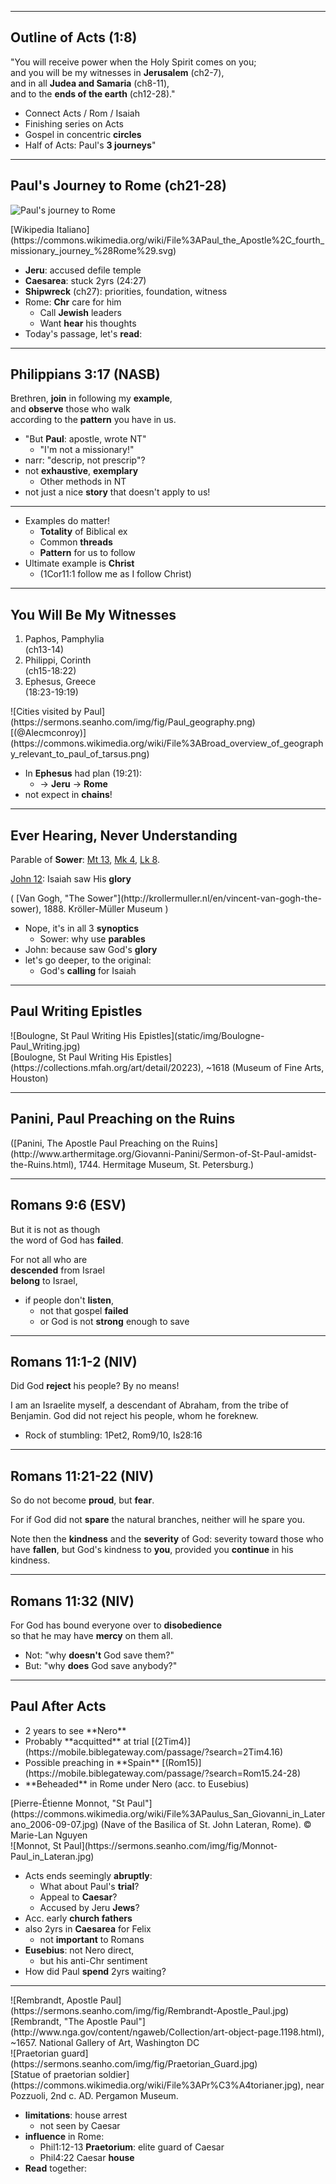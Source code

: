 
---

## Outline of Acts <span class="ref">(1:8)</span>
"You will receive power when the Holy Spirit comes on you; <br/>
and you will be my witnesses in **Jerusalem**
<span class="ref">(ch2-7)</span>, <br/>
and in all **Judea and Samaria**
<span class="ref">(ch8-11)</span>, <br/>
and to the **ends of the earth**
<span class="ref">(ch12-28)</span>."

>>>
+ Connect Acts / Rom / Isaiah
+ Finishing series on Acts
+ Gospel in concentric **circles**
+ Half of Acts: Paul's **3 journeys**"

---
## Paul's Journey to Rome <span class="ref">(ch21-28)</span>
![Paul's journey to Rome](https://sermons.seanho.com/img/fig/Paul_Rome_journey.svg)
<div class="caption">
[Wikipedia Italiano](https://commons.wikimedia.org/wiki/File%3APaul_the_Apostle%2C_fourth_missionary_journey_%28Rome%29.svg)
</div>

>>>
+ **Jeru**: accused defile temple
+ **Caesarea**: stuck 2yrs (24:27)
+ **Shipwreck** (ch27): priorities, foundation, witness
+ Rome: **Chr** care for him
  + Call **Jewish** leaders
  + Want **hear** his thoughts
+ Today's passage, let's **read**:

---

<!-- .slide: data-background-image="https://sermons.seanho.com/img/bg/father_son_walk.jpg" -->
## Philippians 3:17 <span class="ref">(NASB)</span>
Brethren, **join** in following my **example**, <br/>
and **observe** those who walk <br/>
according to the **pattern** you have in us.

>>>
+ "But **Paul**: apostle, wrote NT"
  + "I'm not a missionary!"
+ narr: "descrip, not prescrip"?
+ not **exhaustive**, **exemplary**
  + Other methods in NT
+ not just a nice **story** that doesn't apply to us!

______
+ Examples do matter!
  + **Totality** of Biblical ex
  + Common **threads**
  + **Pattern** for us to follow
+ Ultimate example is **Christ**
  + (1Cor11:1 follow me as I follow Christ)

---
## You Will Be My Witnesses
<div class="imgbox"><div>

1. Paphos, Pamphylia<br/> <span class="ref">(ch13-14)</span>
2. Philippi, Corinth <br/> <span class="ref">(ch15-18:22)</span>
3. Ephesus, Greece <br/> <span class="ref">(18:23-19:19)</span>

</div><div style="flex:2; -webkit-box-flex:0.5">
![Cities visited by Paul](https://sermons.seanho.com/img/fig/Paul_geography.png)
<div class="caption">
[(@Alecmconroy)](https://commons.wikimedia.org/wiki/File%3ABroad_overview_of_geography_relevant_to_paul_of_tarsus.png)
</div>
</div></div>

>>>
+ In **Ephesus** had plan (19:21):
  + -> **Jeru** -> **Rome**
+ not expect in **chains**!

---

<!-- .slide: data-background-image="https://sermons.seanho.com/img/bg/VanGogh-The_Sower.jpg" -->
## Ever Hearing, Never Understanding

Parable of **Sower**:
[Mt 13](https://mobile.biblegateway.com/passage/?search=mt13.13-15),
[Mk 4](https://mobile.biblegateway.com/passage/?search=mk4.11-12),
[Lk 8](https://mobile.biblegateway.com/passage/?search=lk8.10).

[John 12](https://mobile.biblegateway.com/passage/?search=jn12.39-42): Isaiah saw His **glory**

<div class="caption">(
[Van Gogh, "The Sower"](http://krollermuller.nl/en/vincent-van-gogh-the-sower), 1888. Kröller-Müller Museum
)</div>

>>>
+ Nope, it's in all 3 **synoptics**
  + Sower: why use **parables**
+ John: because saw God's **glory**
+ let's go deeper, to the original:
  + God's **calling** for Isaiah

---

## Paul Writing Epistles
<div class="imgbox"><div>
![Boulogne, St Paul Writing His Epistles](static/img/Boulogne-Paul_Writing.jpg)
<div class="caption">
[Boulogne, St Paul Writing His Epistles](https://collections.mfah.org/art/detail/20223),
~1618 (Museum of Fine Arts, Houston)
</div>
</div></div>

---

<!-- .slide: data-background-image="static/bg/Panini-Paul_Preaching_Ruins.jpg" -->
## Panini, Paul Preaching on the Ruins
<div class="caption">
([Panini, The Apostle Paul Preaching on the Ruins](http://www.arthermitage.org/Giovanni-Panini/Sermon-of-St-Paul-amidst-the-Ruins.html), 1744. Hermitage Museum, St. Petersburg.)
</div>

---

## Romans 9:6 (ESV)
But it is not as though <br/>
the word of God has **failed**.

For not all who are <br/>
**descended** from Israel <br/>
**belong** to Israel,

<!--
It is not the children of the **flesh** <br/>
who are the children of God, <br/>
but the **children of the promise** <br/>
are counted as offspring.
-->

>>>
+ if people don't **listen**,
  + not that gospel **failed**
  + or God is not **strong** enough to save

---

## Romans 11:1-2 (NIV)
Did God **reject** his people? By no means!

I am an Israelite myself,
a descendant of Abraham, from the tribe of Benjamin.
God did not reject his people, whom he foreknew.

>>>
+ Rock of stumbling: 1Pet2, Rom9/10, Is28:16

---

## Romans 11:21-22 (NIV)
So do not become **proud**, but **fear**.

For if God did not **spare** the natural branches,
neither will he spare you.

Note then the **kindness** and the **severity** of God:
severity toward those who have **fallen**,
but God's kindness to **you**,
provided you **continue** in his kindness.

>>>

---

## Romans 11:32 (NIV)
For God has bound everyone over to **disobedience** <br/>
so that he may have **mercy** on them all.

>>>
+ Not: "why **doesn't** God save them?"
+ But: "why **does** God save anybody?"

---
## Paul After Acts
<div class="imgbox"><div>
<ul>
<li> 2 years to see **Nero**
<li> Probably **acquitted** at trial
[(2Tim4)](https://mobile.biblegateway.com/passage/?search=2Tim4.16)
<li> Possible preaching in **Spain**
[(Rom15)](https://mobile.biblegateway.com/passage/?search=Rom15.24-28)
<li> **Beheaded** in Rome under Nero (acc. to Eusebius)
</ul>

<div class="caption">
[Pierre-Étienne Monnot, "St Paul"](https://commons.wikimedia.org/wiki/File%3APaulus_San_Giovanni_in_Laterano_2006-09-07.jpg)
(Nave of the Basilica of St. John Lateran, Rome).
&copy; Marie-Lan Nguyen
</div>
</div><div>
![Monnot, St Paul](https://sermons.seanho.com/img/fig/Monnot-Paul_in_Lateran.jpg)
</div></div>

>>>
+ Acts ends seemingly **abruptly**:
  + What about Paul's **trial**?
  + Appeal to **Caesar**?
  + Accused by Jeru **Jews**?
+ Acc. early **church fathers**
+ also 2yrs in **Caesarea** for Felix
  + not **important** to Romans
+ **Eusebius**: not Nero direct,
  + but his anti-Chr sentiment
+ How did Paul **spend** 2yrs waiting?

---
<div class="imgbox"><div>
![Rembrandt, Apostle Paul](https://sermons.seanho.com/img/fig/Rembrandt-Apostle_Paul.jpg)
<div class="caption">
[Rembrandt, "The Apostle Paul"](http://www.nga.gov/content/ngaweb/Collection/art-object-page.1198.html), ~1657.  National Gallery of Art, Washington DC
</div>
</div><div>
![Praetorian guard](https://sermons.seanho.com/img/fig/Praetorian_Guard.jpg)
<div class="caption">
[Statue of praetorian soldier](https://commons.wikimedia.org/wiki/File%3APr%C3%A4torianer.jpg), near Pozzuoli, 2nd c. AD.  Pergamon Museum.
</div>
</div></div>

>>>
+ **limitations**: house arrest
  + not seen by Caesar
+ **influence** in Rome:
  + Phil1:12-13 **Praetorium**: elite guard of Caesar
  + Phil4:22 Caesar **house**
+ **Read** together:
